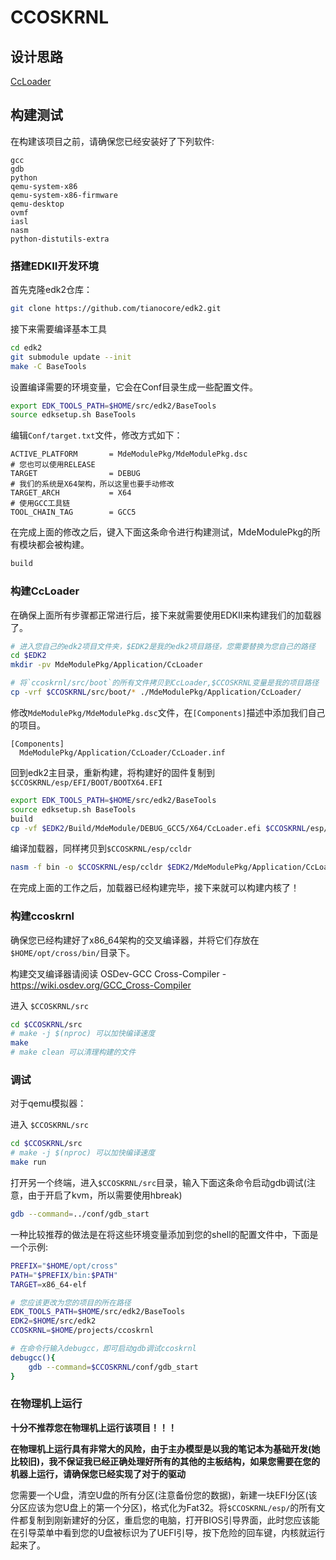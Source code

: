 # CCOSKRNL

## 设计思路

[CcLoader](./docs/CcLoader.md)

## 构建测试

在构建该项目之前，请确保您已经安装好了下列软件: 
```
gcc
gdb
python
qemu-system-x86
qemu-system-x86-firmware
qemu-desktop
ovmf
iasl
nasm
python-distutils-extra
```

### 搭建EDKII开发环境

首先克隆edk2仓库：
```bash
git clone https://github.com/tianocore/edk2.git
```
接下来需要编译基本工具
```bash
cd edk2
git submodule update --init
make -C BaseTools
```
设置编译需要的环境变量，它会在Conf目录生成一些配置文件。
```bash
export EDK_TOOLS_PATH=$HOME/src/edk2/BaseTools
source edksetup.sh BaseTools
```
编辑`Conf/target.txt`文件，修改方式如下：
```
ACTIVE_PLATFORM       = MdeModulePkg/MdeModulePkg.dsc
# 您也可以使用RELEASE
TARGET                = DEBUG
# 我们的系统是X64架构，所以这里也要手动修改
TARGET_ARCH           = X64
# 使用GCC工具链
TOOL_CHAIN_TAG        = GCC5
```
在完成上面的修改之后，键入下面这条命令进行构建测试，MdeModulePkg的所有模块都会被构建。
```bash
build
```

### 构建CcLoader

在确保上面所有步骤都正常进行后，接下来就需要使用EDKII来构建我们的加载器了。

```bash
# 进入您自己的edk2项目文件夹，$EDK2是我的edk2项目路径，您需要替换为您自己的路径
cd $EDK2
mkdir -pv MdeModulePkg/Application/CcLoader

# 将`ccoskrnl/src/boot`的所有文件拷贝到CcLoader,$CCOSKRNL变量是我的项目路径
cp -vrf $CCOSKRNL/src/boot/* ./MdeModulePkg/Application/CcLoader/
```

修改`MdeModulePkg/MdeModulePkg.dsc`文件，在`[Components]`描述中添加我们自己的项目。
```
[Components]
  MdeModulePkg/Application/CcLoader/CcLoader.inf
```

回到edk2主目录，重新构建，将构建好的固件复制到`$CCOSKRNL/esp/EFI/BOOT/BOOTX64.EFI`

```bash
export EDK_TOOLS_PATH=$HOME/src/edk2/BaseTools
source edksetup.sh BaseTools
build
cp -vf $EDK2/Build/MdeModule/DEBUG_GCC5/X64/CcLoader.efi $CCOSKRNL/esp/EFI/BOOT/BOOTX64.EFI
```

编译加载器，同样拷贝到`$CCOSKRNL/esp/ccldr`
```bash
nasm -f bin -o $CCOSKRNL/esp/ccldr $EDK2/MdeModulePkg/Application/CcLoader/ccldr.asm
```

在完成上面的工作之后，加载器已经构建完毕，接下来就可以构建内核了！

### 构建ccoskrnl

确保您已经构建好了x86_64架构的交叉编译器，并将它们存放在`$HOME/opt/cross/bin/`目录下。

构建交叉编译器请阅读 OSDev-GCC Cross-Compiler - https://wiki.osdev.org/GCC_Cross-Compiler

进入 `$CCOSKRNL/src`

```bash
cd $CCOSKRNL/src
# make -j $(nproc) 可以加快编译速度
make
# make clean 可以清理构建的文件
```

### 调试

对于qemu模拟器：

进入 `$CCOSKRNL/src`

```bash
cd $CCOSKRNL/src
# make -j $(nproc) 可以加快编译速度
make run
```

打开另一个终端，进入`$CCOSKRNL/src`目录，输入下面这条命令启动gdb调试(注意，由于开启了kvm，所以需要使用hbreak)
```bash
gdb --command=../conf/gdb_start
```

一种比较推荐的做法是在将这些环境变量添加到您的shell的配置文件中，下面是一个示例:
```bash
PREFIX="$HOME/opt/cross"
PATH="$PREFIX/bin:$PATH"
TARGET=x86_64-elf

# 您应该更改为您的项目的所在路径
EDK_TOOLS_PATH=$HOME/src/edk2/BaseTools
EDK2=$HOME/src/edk2
CCOSKRNL=$HOME/projects/ccoskrnl

# 在命令行输入debugcc，即可启动gdb调试ccoskrnl
debugcc(){
    gdb --command=$CCOSKRNL/conf/gdb_start
}
```

### 在物理机上运行

**十分不推荐您在物理机上运行该项目！！！**

**在物理机上运行具有非常大的风险，由于主办模型是以我的笔记本为基础开发(她比较旧)，我不保证我已经正确处理好所有的其他的主板结构，如果您需要在您的机器上运行，请确保您已经实现了对于的驱动**


您需要一个U盘，清空U盘的所有分区(注意备份您的数据)，新建一块EFI分区(该分区应该为您U盘上的第一个分区)，格式化为Fat32。将`$CCOSKRNL/esp/`的所有文件都复制到刚新建好的分区，重启您的电脑，打开BIOS引导界面，此时您应该能在引导菜单中看到您的U盘被标识为了UEFI引导，按下危险的回车键，内核就运行起来了。

